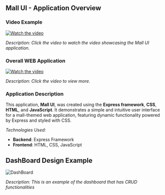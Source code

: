 ## Mall UI - Application Overview

### Video Example
[![Watch the video](https://img.youtube.com/vi/KXRWE_4fH4k/0.jpg)](https://youtu.be/KXRWE_4fH4k)

*Description: Click the video to watch the video showcasing the Mall UI application.*

### Overall WEB Application
[![Watch the video](https://img.youtube.com/vi/5YHZfHEAbLc/0.jpg)](https://youtu.be/5YHZfHEAbLc)

*Description: Click the video to view more.*

### Application Description
This application, **Mall UI**, was created using the **Express framework**, **CSS**, **HTML**, and **JavaScript**. It demonstrates a simple and intuitive user interface for a mall-themed web application, featuring dynamic functionality powered by Express and styled with CSS.

*Technologies Used:*
- **Backend**: Express Framework
- **Frontend**: HTML, CSS, JavaScript



## DashBoard Design Example
![DashBoard](https://github.com/user-attachments/assets/0ed1c9f4-30bb-4bcc-827e-693a9821afa8)

*Description: This is an example of the dashboard that has CRUD functionalities* 




